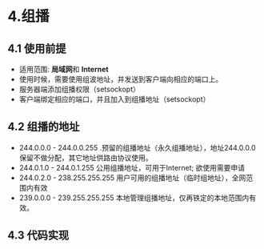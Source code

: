 # 4.组播
## 4.1 使用前提
* 适用范围: **局域网**和 **Internet**
* 使用时候，需要使用组波地址，并发送到客户端向相应的端口上。
* 服务器端添加组播权限（setsockopt）
* 客户端绑定相应的端口，并且加入到组播地址（setsockopt）

## 4.2 组播的地址
* 244.0.0.0 - 244.0.0.255 .预留的组播地址（永久组播地址），地址244.0.0.0 保留不做分配，其它地址供路由协议使用。
* 244.0.1.0 - 244.0.1.255 公用组播地址，可用于Internet; 欲使用需要申请
* 244.0.2.0 - 238.255.255.255 用户可用的组播地址（临时组地址），全网范围内有效
* 239.0.0.0 - 239.255.255.255 本地管理组播地址，仅再铁定的本地范围内有效。

## 4.3 代码实现

```c++




```
